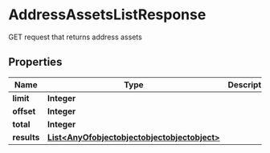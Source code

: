 

# AddressAssetsListResponse

GET request that returns address assets

## Properties

Name | Type | Description | Notes
------------ | ------------- | ------------- | -------------
**limit** | **Integer** |  | 
**offset** | **Integer** |  | 
**total** | **Integer** |  | 
**results** | [**List&lt;AnyOfobjectobjectobjectobjectobject&gt;**](AnyOfobjectobjectobjectobjectobject.md) |  | 




